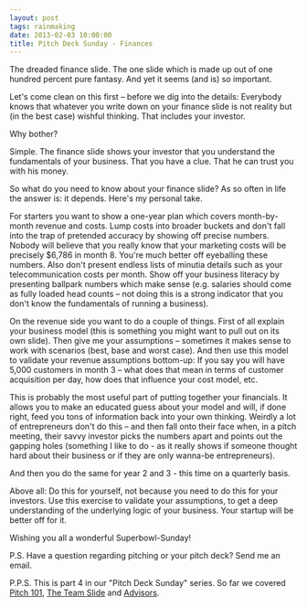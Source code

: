 ```yaml
---
layout: post
tags: rainmaking
date: 2013-02-03 10:00:00
title: Pitch Deck Sunday - Finances
---
```

The dreaded finance slide. The one slide which is made up out of one hundred percent pure fantasy. And yet it seems (and is) so important.

Let's come clean on this first – before we dig into the details: Everybody knows that whatever you write down on your finance slide is not reality but (in the best case) wishful thinking. That includes your investor.

Why bother?

Simple. The finance slide shows your investor that you understand the fundamentals of your business. That you have a clue. That he can trust you with his money.

So what do you need to know about your finance slide? As so often in life the answer is: it depends. Here's my personal take.

For starters you want to show a one-year plan which covers month-by-month revenue and costs. Lump costs into broader buckets and don't fall into the trap of pretended accuracy by showing off precise numbers. Nobody will believe that you really know that your marketing costs will be precisely $6,786 in month 8. You're much better off eyeballing these numbers. Also don't present endless lists of minutia details such as your telecommunication costs per month. Show off your business literacy by presenting ballpark numbers which make sense (e.g. salaries should come as fully loaded head counts – not doing this is a strong indicator that you don't know the fundamentals of running a business).

On the revenue side you want to do a couple of things. First of all explain your business model (this is something you might want to pull out on its own slide). Then give me your assumptions – sometimes it makes sense to work with scenarios (best, base and worst case). And then use this model to validate your revenue assumptions bottom-up: If you say you will have 5,000 customers in month 3 – what does that mean in terms of customer acquisition per day, how does that influence your cost model, etc.

This is probably the most useful part of putting together your financials. It allows you to make an educated guess about your model and will, if done right, feed you tons of information back into your own thinking. Weirdly a lot of entrepreneurs don't do this – and then fall onto their face when, in a pitch meeting, their savvy investor picks the numbers apart and points out the gapping holes (something I like to do - as it really shows if someone thought hard about their business or if they are only wanna-be entrepreneurs).

And then you do the same for year 2 and 3 - this time on a quarterly basis.

Above all: Do this for yourself, not because you need to do this for your investors. Use this exercise to validate your assumptions, to get a deep understanding of the underlying logic of your business. Your startup will be better off for it.

Wishing you all a wonderful Superbowl-Sunday!

P.S. Have a question regarding pitching or your pitch deck? Send me an email.

P.P.S. This is part 4 in our "Pitch Deck Sunday" series. So far we covered [Pitch 101](http://theheretic.me/2013/01/13/pitch-deck-sunday-101/), [The Team Slide](http://theheretic.me/2013/01/20/pitch-deck-sunday-the-team-slide/) and [Advisors](http://theheretic.me/2013/01/27/pitch-deck-sunday-advisors/).